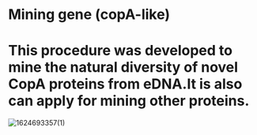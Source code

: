 # Mining gene (copA-like)
# This procedure was developed to mine the natural diversity of novel CopA proteins from eDNA.It is also can apply for mining other proteins.
![1624693357(1)](https://user-images.githubusercontent.com/86290099/123506122-3570fb00-d695-11eb-9edd-59fd1cb68fc8.jpg)


